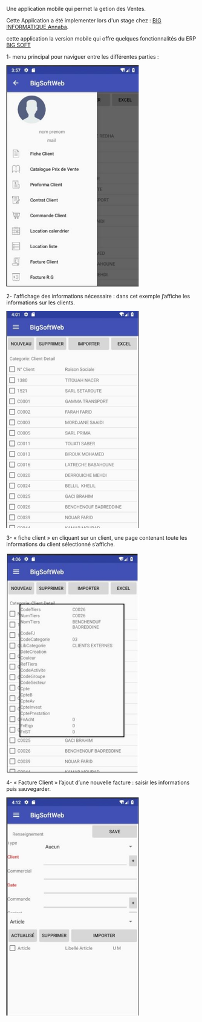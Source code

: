 Une application mobile qui permet la getion des Ventes.

Cette Application a été implementer lors d'un stage chez : [BIG INFORMATIQUE Annaba](https://biginformatique.com).

cette application la version mobile qui offre quelques fonctionnalités du ERP [BIG SOFT](https://biginformatique.com/produits/application-bigsoft)

1- menu principal pour naviguer entre les différentes parties :


<p align="Left">
  <img src="screen1.jpg" width="350" title="Screen 1">
</p>

2- l'affichage des informations nécessaire : dans cet exemple j’affiche les informations sur les clients.


<p align="Left">
  <img src="screen2.jpg" width="350" title="Screen 2">
</p>

3- « fiche client » en cliquant sur un client, une page contenant toute les informations du client sélectionné s’affiche.
<p align="Left">
  <img src="screen3.jpg" width="350" title="Screen 3">
</p>

4- « Facture Client » l’ajout d’une nouvelle facture : saisir les informations puis sauvegarder.

<p align="Left">
  <img src="screen4.jpg" width="350" title="Screen 4">
</p>
